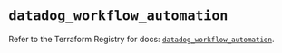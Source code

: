 # `datadog_workflow_automation`

Refer to the Terraform Registry for docs: [`datadog_workflow_automation`](https://registry.terraform.io/providers/datadog/datadog/3.59.1/docs/resources/workflow_automation).
